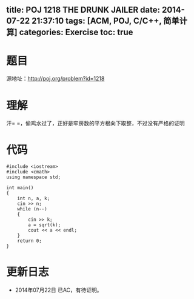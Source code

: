 ﻿title: POJ 1218 THE DRUNK JAILER
date: 2014-07-22 21:37:10
tags: [ACM, POJ, C/C++, 简单计算]
categories: Exercise
toc: true
---
# 题目
源地址：http://poj.org/problem?id=1218

# 理解
汗= =，偷鸡水过了，正好是牢房数的平方根向下取整，不过没有严格的证明

<!-- more -->

# 代码
```
#include <iostream>
#include <cmath>
using namespace std;

int main()
{
    int n, a, k;
    cin >> n;
    while (n--)
    {
        cin >> k;
        a = sqrt(k);
        cout << a << endl;
    }
    return 0;
}
```

# 更新日志
- 2014年07月22日 已AC，有待证明。